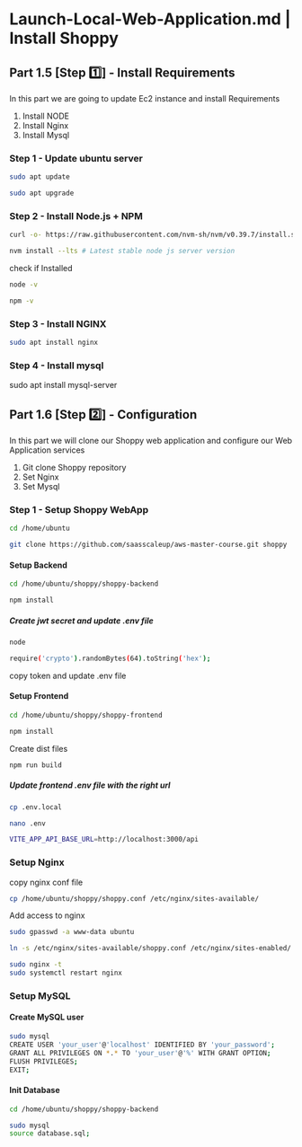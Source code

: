 # Launch-Local-Web-Application.md | Install Shoppy


## Part 1.5 [Step 1️⃣] - Install Requirements

In this part we are going to update Ec2 instance and install Requirements

1. Install NODE
2. Install Nginx
3. Install Mysql

   
### Step 1 - Update ubuntu server
```sh
sudo apt update
```
```sh
sudo apt upgrade
```

### Step 2 - Install Node.js + NPM

```sh
curl -o- https://raw.githubusercontent.com/nvm-sh/nvm/v0.39.7/install.sh | bash
```

```sh
nvm install --lts # Latest stable node js server version
```

check if Installed

```sh
node -v
```
```sh
npm -v
```

### Step 3 - Install NGINX

```sh
sudo apt install nginx
```

### Step 4 - Install mysql
sudo apt install mysql-server



## Part 1.6 [Step 2️⃣] - Configuration

In this part we will clone our Shoppy web application and configure our Web Application services

1. Git clone Shoppy repository
2. Set Nginx
3. Set Mysql

### Step 1 - Setup Shoppy WebApp


```sh
cd /home/ubuntu
```

```sh
git clone https://github.com/saasscaleup/aws-master-course.git shoppy
```

#### Setup Backend

```sh
cd /home/ubuntu/shoppy/shoppy-backend
```
```sh
npm install
```

##### Create jwt secret and update .env file
```sh
node
```
```sh
require('crypto').randomBytes(64).toString('hex');
```

copy token and update .env file

#### Setup Frontend

```sh
cd /home/ubuntu/shoppy/shoppy-frontend
```
```sh
npm install
```

Create dist files

```sh
npm run build
```

##### Update frontend .env file with the right url

```sh
cp .env.local
```

```sh
nano .env
```

```sh
VITE_APP_API_BASE_URL=http://localhost:3000/api
```

### Setup Nginx

copy nginx conf file
```sh
cp /home/ubuntu/shoppy/shoppy.conf /etc/nginx/sites-available/
```

Add access to nginx 
```sh
sudo gpasswd -a www-data ubuntu
```

```sh
ln -s /etc/nginx/sites-available/shoppy.conf /etc/nginx/sites-enabled/
```

```sh
sudo nginx -t
sudo systemctl restart nginx
```

### Setup MySQL

#### Create MySQL user

```sh
sudo mysql
CREATE USER 'your_user'@'localhost' IDENTIFIED BY 'your_password';
GRANT ALL PRIVILEGES ON *.* TO 'your_user'@'%' WITH GRANT OPTION;
FLUSH PRIVILEGES;
EXIT;
```

#### Init Database

```sh
cd /home/ubuntu/shoppy/shoppy-backend
```

```sh
sudo mysql
source database.sql;
```



